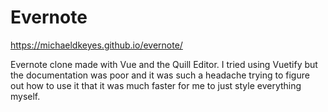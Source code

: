 # Evernote

https://michaeldkeyes.github.io/evernote/

Evernote clone made with Vue and the Quill Editor. I tried using Vuetify but the documentation was poor and it was such a headache trying to figure out how to use it that it was much faster for me to just style everything myself.
